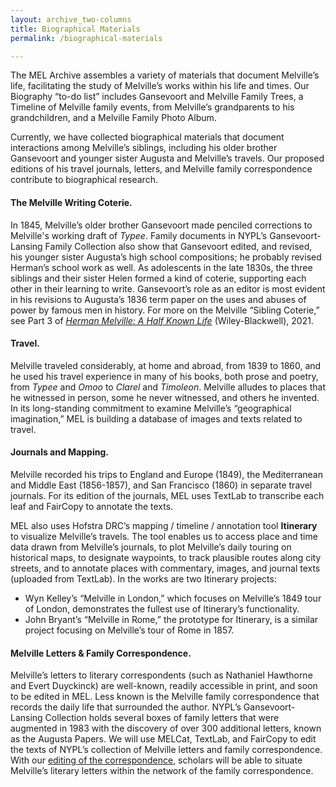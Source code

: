 ```yaml
---
layout: archive_two-columns
title: Biographical Materials
permalink: /biographical-materials

---
```


The MEL Archive assembles a variety of materials that document Melville’s life, facilitating the study of Melville’s works within his life and times.  Our Biography “to-do list” includes Gansevoort and Melville Family Trees, a Timeline of Melville family events, from Melville’s grandparents to his grandchildren, and a Melville Family Photo Album.

Currently, we have collected biographical materials that document interactions among Melville’s siblings, including his older brother Gansevoort and younger sister Augusta and Melville’s travels. Our proposed editions of his travel journals, letters, and Melville family correspondence contribute to biographical research.

#### The Melville Writing Coterie.
In 1845, Melville’s older brother Gansevoort made penciled corrections to Melville's working draft of *Typee*. Family documents in NYPL’s Gansevoort-Lansing Family Collection also show that Gansevoort edited, and revised, his younger sister Augusta’s high school compositions; he probably revised Herman’s school work as well. As adolescents in the late 1830s, the three siblings and their sister Helen formed a kind of coterie, supporting each other in their learning to write. Gansevoort’s role as an editor is most evident in his revisions to Augusta’s 1836 term paper on the uses and abuses of power by famous men in history. For more on the Melville “Sibling Coterie,” see Part 3 of [*Herman Melville: A Half Known Life*](https://www.wiley.com/en-us/Herman+Melville%3A+A+Half+Known+Life%2C+2+Volume+Set-p-9781119106005) (Wiley-Blackwell), 2021.

#### Travel.  
Melville traveled considerably, at home and abroad, from 1839 to 1860, and he used his travel experience in many of his books, both prose and poetry, from *Typee* and *Omoo* to *Clarel* and *Timoleon*.  Melville alludes to places that he witnessed in person, some he never witnessed, and others he invented.  In its long-standing commitment to examine Melville’s “geographical imagination,” MEL is building a database of images and texts related to travel.

#### Journals and Mapping.
Melville recorded his trips to England and Europe (1849), the Mediterranean and Middle East (1856-1857), and San Francisco (1860) in separate travel journals. For its edition of the journals, MEL uses TextLab to transcribe each leaf and FairCopy to annotate the texts.

MEL also uses Hofstra DRC’s mapping / timeline / annotation tool **Itinerary** to visualize Melville’s travels.  The tool enables us to access place and time data drawn from Melville’s journals, to plot Melville’s daily touring on historical maps, to designate waypoints, to track plausible routes along city streets, and to annotate places with commentary, images, and journal texts (uploaded from TextLab).  In the works are two Itinerary projects:
* Wyn Kelley’s “Melville in London,” which focuses on Melville’s 1849 tour of London, demonstrates the fullest use of Itinerary’s functionality.
* John Bryant’s “Melville in Rome,” the prototype for Itinerary, is a similar project focusing on Melville’s tour of Rome in 1857.

#### Melville Letters & Family Correspondence.  
Melville’s letters to literary correspondents (such as Nathaniel Hawthorne and Evert Duyckinck) are well-known, readily accessible in print, and soon to be edited in MEL.  Less known is the Melville family correspondence that records the daily life that surrounded the author.  NYPL’s Gansevoort-Lansing Collection holds several boxes of family letters that were augmented in 1983 with the discovery of over 300 additional letters, known as the Augusta Papers. We will use MELCat, TextLab, and FairCopy to edit the texts of NYPL’s collection of Melville letters and family correspondence. With our [editing of the correspondence](https://mel.netlify.app/letters-and-family-correspondence), scholars will be able to situate Melville’s literary letters within the network of the family correspondence.
